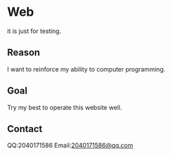 # Web
it is just for testing.

## Reason    
I want to reinforce my ability to computer programming.    
## Goal    
Try my best to operate this website well.     


## Contact 
QQ:2040171586
Email:2040171586@qq.com
